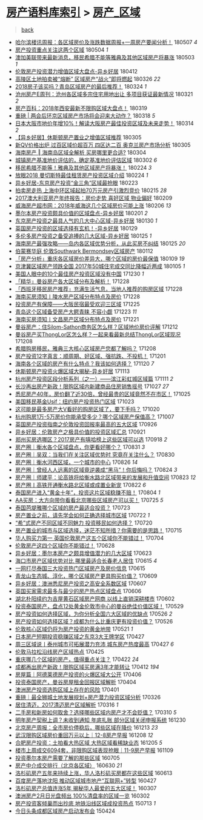[房产语料库索引](../../README.md)  > [房产_区域](房产_区域.md)
====
> [back](../README.md)

- [哈尔滨楼讯周报：各区域房价及涨跌数据周报+一周房产要闻分析！](http://jkwz.applinzi.com/ittc/7100364982971794438.html#%E5%93%88%E5%B0%94%E6%BB%A8%E6%A5%BC%E8%AE%AF%E5%91%A8%E6%8A%A5%EF%BC%9A%E5%90%84%E5%8C%BA%E5%9F%9F%E6%88%BF%E4%BB%B7%E5%8F%8A%E6%B6%A8%E8%B7%8C%E6%95%B0%E6%8D%AE%E5%91%A8%E6%8A%A5%2B%E4%B8%80%E5%91%A8%E6%88%BF%E4%BA%A7%E8%A6%81%E9%97%BB%E5%88%86%E6%9E%90%EF%BC%81) 180507 *4* 
- [房产投资重点关注这两个区域](http://jkwz.applinzi.com/ittc/7099199111456883729.html#%E6%88%BF%E4%BA%A7%E6%8A%95%E8%B5%84%E9%87%8D%E7%82%B9%E5%85%B3%E6%B3%A8%E8%BF%99%E4%B8%A4%E4%B8%AA%E5%8C%BA%E5%9F%9F) 180504 *1* 
- [澳加美联带来最新消息，移民希腊不能等雅典及其他区域房产将暴涨](http://jkwz.applinzi.com/ittc/7098935599048426512.html#%E6%BE%B3%E5%8A%A0%E7%BE%8E%E8%81%94%E5%B8%A6%E6%9D%A5%E6%9C%80%E6%96%B0%E6%B6%88%E6%81%AF%EF%BC%8C%E7%A7%BB%E6%B0%91%E5%B8%8C%E8%85%8A%E4%B8%8D%E8%83%BD%E7%AD%89%E9%9B%85%E5%85%B8%E5%8F%8A%E5%85%B6%E4%BB%96%E5%8C%BA%E5%9F%9F%E6%88%BF%E4%BA%A7%E5%B0%86%E6%9A%B4%E6%B6%A8) 180503 *1* 
- [伦敦房产投资潜力增值区域大盘点-异乡好居](http://jkwz.applinzi.com/ittc/7091117180789982225.html#%E4%BC%A6%E6%95%A6%E6%88%BF%E4%BA%A7%E6%8A%95%E8%B5%84%E6%BD%9C%E5%8A%9B%E5%A2%9E%E5%80%BC%E5%8C%BA%E5%9F%9F%E5%A4%A7%E7%9B%98%E7%82%B9-%E5%BC%82%E4%B9%A1%E5%A5%BD%E5%B1%85) 180412  
- [高陵区土地拍卖被“熔断”  区域房产“战火”即将燃起](http://jkwz.applinzi.com/ittc/7084728158429643786.html#%E9%AB%98%E9%99%B5%E5%8C%BA%E5%9C%9F%E5%9C%B0%E6%8B%8D%E5%8D%96%E8%A2%AB%E2%80%9C%E7%86%94%E6%96%AD%E2%80%9D++%E5%8C%BA%E5%9F%9F%E6%88%BF%E4%BA%A7%E2%80%9C%E6%88%98%E7%81%AB%E2%80%9D%E5%8D%B3%E5%B0%86%E7%87%83%E8%B5%B7) 180326 *22* 
- [2018房子该买吗？青岛区域房产的最后推荐！](http://jkwz.applinzi.com/ittc/7083996591889581072.html#2018%E6%88%BF%E5%AD%90%E8%AF%A5%E4%B9%B0%E5%90%97%EF%BC%9F%E9%9D%92%E5%B2%9B%E5%8C%BA%E5%9F%9F%E6%88%BF%E4%BA%A7%E7%9A%84%E6%9C%80%E5%90%8E%E6%8E%A8%E8%8D%90%EF%BC%81) 180324 *1* 
- [沧州房产E周刊：沧州各区域多宗住宅用地出让 多项目获证最新情况](http://jkwz.applinzi.com/ittc/7082856867674194950.html#%E6%B2%A7%E5%B7%9E%E6%88%BF%E4%BA%A7E%E5%91%A8%E5%88%8A%EF%BC%9A%E6%B2%A7%E5%B7%9E%E5%90%84%E5%8C%BA%E5%9F%9F%E5%A4%9A%E5%AE%97%E4%BD%8F%E5%AE%85%E7%94%A8%E5%9C%B0%E5%87%BA%E8%AE%A9+%E5%A4%9A%E9%A1%B9%E7%9B%AE%E8%8E%B7%E8%AF%81%E6%9C%80%E6%96%B0%E6%83%85%E5%86%B5) 180321 *2* 
- [房产百科：2018年西安最新不限购区域大盘点！](http://jkwz.applinzi.com/ittc/7082215146611278855.html#%E6%88%BF%E4%BA%A7%E7%99%BE%E7%A7%91%EF%BC%9A2018%E5%B9%B4%E8%A5%BF%E5%AE%89%E6%9C%80%E6%96%B0%E4%B8%8D%E9%99%90%E8%B4%AD%E5%8C%BA%E5%9F%9F%E5%A4%A7%E7%9B%98%E7%82%B9%EF%BC%81) 180319  
- [重磅 | 两会后环京区域房产市场将会迎来大动作？](http://jkwz.applinzi.com/ittc/7081761699248210951.html#%E9%87%8D%E7%A3%85+%7C+%E4%B8%A4%E4%BC%9A%E5%90%8E%E7%8E%AF%E4%BA%AC%E5%8C%BA%E5%9F%9F%E6%88%BF%E4%BA%A7%E5%B8%82%E5%9C%BA%E5%B0%86%E4%BC%9A%E8%BF%8E%E6%9D%A5%E5%A4%A7%E5%8A%A8%E4%BD%9C%EF%BC%9F) 180318 *5* 
- [日本大阪市地价年增10%！解读大阪房产最佳投资区域及未来走势！](http://jkwz.applinzi.com/ittc/7080261102078526475.html#%E6%97%A5%E6%9C%AC%E5%A4%A7%E9%98%AA%E5%B8%82%E5%9C%B0%E4%BB%B7%E5%B9%B4%E5%A2%9E10%25%EF%BC%81%E8%A7%A3%E8%AF%BB%E5%A4%A7%E9%98%AA%E6%88%BF%E4%BA%A7%E6%9C%80%E4%BD%B3%E6%8A%95%E8%B5%84%E5%8C%BA%E5%9F%9F%E5%8F%8A%E6%9C%AA%E6%9D%A5%E8%B5%B0%E5%8A%BF%EF%BC%81) 180314 *2* 
- [【异乡好居】休斯顿房产置业之增值区域推荐](http://jkwz.applinzi.com/ittc/7076984958302553094.html#%E3%80%90%E5%BC%82%E4%B9%A1%E5%A5%BD%E5%B1%85%E3%80%91%E4%BC%91%E6%96%AF%E9%A1%BF%E6%88%BF%E4%BA%A7%E7%BD%AE%E4%B8%9A%E4%B9%8B%E5%A2%9E%E5%80%BC%E5%8C%BA%E5%9F%9F%E6%8E%A8%E8%8D%90) 180305  
- [新QV价格出炉 过百区域价超百万 四区达二百 奥克兰房产市场分析](http://jkwz.applinzi.com/ittc/7076581139383059463.html#%E6%96%B0QV%E4%BB%B7%E6%A0%BC%E5%87%BA%E7%82%89+%E8%BF%87%E7%99%BE%E5%8C%BA%E5%9F%9F%E4%BB%B7%E8%B6%85%E7%99%BE%E4%B8%87+%E5%9B%9B%E5%8C%BA%E8%BE%BE%E4%BA%8C%E7%99%BE+%E5%A5%A5%E5%85%8B%E5%85%B0%E6%88%BF%E4%BA%A7%E5%B8%82%E5%9C%BA%E5%88%86%E6%9E%90) 180305  
- [海南房产 ‖ 海南岛区域全解析 买房哪里更合适?](http://jkwz.applinzi.com/ittc/7076639273480881169.html#%E6%B5%B7%E5%8D%97%E6%88%BF%E4%BA%A7+%E2%80%96+%E6%B5%B7%E5%8D%97%E5%B2%9B%E5%8C%BA%E5%9F%9F%E5%85%A8%E8%A7%A3%E6%9E%90+%E4%B9%B0%E6%88%BF%E5%93%AA%E9%87%8C%E6%9B%B4%E5%90%88%E9%80%82%3F) 180304  
- [城镇房产基准地价评估的，确定基准地价评估区域](http://jkwz.applinzi.com/ittc/7075811723556946954.html#%E5%9F%8E%E9%95%87%E6%88%BF%E4%BA%A7%E5%9F%BA%E5%87%86%E5%9C%B0%E4%BB%B7%E8%AF%84%E4%BC%B0%E7%9A%84%EF%BC%8C%E7%A1%AE%E5%AE%9A%E5%9F%BA%E5%87%86%E5%9C%B0%E4%BB%B7%E8%AF%84%E4%BC%B0%E5%8C%BA%E5%9F%9F) 180302 *6* 
- [移民希腊不能等！雅典及其他区域房产将暴涨！](http://jkwz.applinzi.com/ittc/7073692225177650192.html#%E7%A7%BB%E6%B0%91%E5%B8%8C%E8%85%8A%E4%B8%8D%E8%83%BD%E7%AD%89%EF%BC%81%E9%9B%85%E5%85%B8%E5%8F%8A%E5%85%B6%E4%BB%96%E5%8C%BA%E5%9F%9F%E6%88%BF%E4%BA%A7%E5%B0%86%E6%9A%B4%E6%B6%A8%EF%BC%81) 180224 *3* 
- [放眼2018 曼切斯特最佳租赁房产投资区域介绍](http://jkwz.applinzi.com/ittc/7073621121851458570.html#%E6%94%BE%E7%9C%BC2018+%E6%9B%BC%E5%88%87%E6%96%AF%E7%89%B9%E6%9C%80%E4%BD%B3%E7%A7%9F%E8%B5%81%E6%88%BF%E4%BA%A7%E6%8A%95%E8%B5%84%E5%8C%BA%E5%9F%9F%E4%BB%8B%E7%BB%8D) 180224 *1* 
- [异乡好居-东京房产投资“金三角”区域最抢眼](http://jkwz.applinzi.com/ittc/7073275310760264720.html#%E5%BC%82%E4%B9%A1%E5%A5%BD%E5%B1%85-%E4%B8%9C%E4%BA%AC%E6%88%BF%E4%BA%A7%E6%8A%95%E8%B5%84%E2%80%9C%E9%87%91%E4%B8%89%E8%A7%92%E2%80%9D%E5%8C%BA%E5%9F%9F%E6%9C%80%E6%8A%A2%E7%9C%BC) 180223  
- [拍卖房走热 上海中环区域起拍70万元房产引激烈竞价](http://jkwz.applinzi.com/ittc/7070235967141446672.html#%E6%8B%8D%E5%8D%96%E6%88%BF%E8%B5%B0%E7%83%AD+%E4%B8%8A%E6%B5%B7%E4%B8%AD%E7%8E%AF%E5%8C%BA%E5%9F%9F%E8%B5%B7%E6%8B%8D70%E4%B8%87%E5%85%83%E6%88%BF%E4%BA%A7%E5%BC%95%E6%BF%80%E7%83%88%E7%AB%9E%E4%BB%B7) 180215 *28* 
- [2017澳大利亚房产年终报告：房价走势 喜好区域 物业偏好](http://jkwz.applinzi.com/ittc/7068139148592808970.html#2017%E6%BE%B3%E5%A4%A7%E5%88%A9%E4%BA%9A%E6%88%BF%E4%BA%A7%E5%B9%B4%E7%BB%88%E6%8A%A5%E5%91%8A%EF%BC%9A%E6%88%BF%E4%BB%B7%E8%B5%B0%E5%8A%BF+%E5%96%9C%E5%A5%BD%E5%8C%BA%E5%9F%9F+%E7%89%A9%E4%B8%9A%E5%81%8F%E5%A5%BD) 180209  
- [威海房产超市网：2018年威海这几个区域房价可能上涨](http://jkwz.applinzi.com/ittc/7066910932049855499.html#%E5%A8%81%E6%B5%B7%E6%88%BF%E4%BA%A7%E8%B6%85%E5%B8%82%E7%BD%91%EF%BC%9A2018%E5%B9%B4%E5%A8%81%E6%B5%B7%E8%BF%99%E5%87%A0%E4%B8%AA%E5%8C%BA%E5%9F%9F%E6%88%BF%E4%BB%B7%E5%8F%AF%E8%83%BD%E4%B8%8A%E6%B6%A8) 180206 *13* 
- [墨尔本房产投资颇具价值的区域盘点-异乡好居](http://jkwz.applinzi.com/ittc/7065123488870695952.html#%E5%A2%A8%E5%B0%94%E6%9C%AC%E6%88%BF%E4%BA%A7%E6%8A%95%E8%B5%84%E9%A2%87%E5%85%B7%E4%BB%B7%E5%80%BC%E7%9A%84%E5%8C%BA%E5%9F%9F%E7%9B%98%E7%82%B9-%E5%BC%82%E4%B9%A1%E5%A5%BD%E5%B1%85) 180201 *2* 
- [东京房产投资之最具人气的几大中心区域-异乡好居](http://jkwz.applinzi.com/ittc/7064387264887391248.html#%E4%B8%9C%E4%BA%AC%E6%88%BF%E4%BA%A7%E6%8A%95%E8%B5%84%E4%B9%8B%E6%9C%80%E5%85%B7%E4%BA%BA%E6%B0%94%E7%9A%84%E5%87%A0%E5%A4%A7%E4%B8%AD%E5%BF%83%E5%8C%BA%E5%9F%9F-%E5%BC%82%E4%B9%A1%E5%A5%BD%E5%B1%85) 180130 *1* 
- [英国房产投资的区域选择有玄机！-异乡好居](http://jkwz.applinzi.com/ittc/7064002857261335559.html#%E8%8B%B1%E5%9B%BD%E6%88%BF%E4%BA%A7%E6%8A%95%E8%B5%84%E7%9A%84%E5%8C%BA%E5%9F%9F%E9%80%89%E6%8B%A9%E6%9C%89%E7%8E%84%E6%9C%BA%EF%BC%81-%E5%BC%82%E4%B9%A1%E5%A5%BD%E5%B1%85) 180129  
- [多伦多房产投资之备受追捧的几大区域-异乡好居](http://jkwz.applinzi.com/ittc/7062512827858682896.html#%E5%A4%9A%E4%BC%A6%E5%A4%9A%E6%88%BF%E4%BA%A7%E6%8A%95%E8%B5%84%E4%B9%8B%E5%A4%87%E5%8F%97%E8%BF%BD%E6%8D%A7%E7%9A%84%E5%87%A0%E5%A4%A7%E5%8C%BA%E5%9F%9F-%E5%BC%82%E4%B9%A1%E5%A5%BD%E5%B1%85) 180125 *1* 
- [海南房产最强攻略——岛内各区域优势分析，从此买房不纠结](http://jkwz.applinzi.com/ittc/7062446966326166545.html#%E6%B5%B7%E5%8D%97%E6%88%BF%E4%BA%A7%E6%9C%80%E5%BC%BA%E6%94%BB%E7%95%A5%E2%80%94%E2%80%94%E5%B2%9B%E5%86%85%E5%90%84%E5%8C%BA%E5%9F%9F%E4%BC%98%E5%8A%BF%E5%88%86%E6%9E%90%EF%BC%8C%E4%BB%8E%E6%AD%A4%E4%B9%B0%E6%88%BF%E4%B8%8D%E7%BA%A0%E7%BB%93) 180125 *20* 
- [伯蒙赛华庭 伦敦Southwark Bermondsey区域房产](http://jkwz.applinzi.com/ittc/7057637244293088273.html#%E4%BC%AF%E8%92%99%E8%B5%9B%E5%8D%8E%E5%BA%AD+%E4%BC%A6%E6%95%A6Southwark+Bermondsey%E5%8C%BA%E5%9F%9F%E6%88%BF%E4%BA%A7) 180112  
- [「房产分析」重庆各区域房价差异大，哪个区域的房价最保值](http://jkwz.applinzi.com/ittc/7056631858077369354.html#%E3%80%8C%E6%88%BF%E4%BA%A7%E5%88%86%E6%9E%90%E3%80%8D%E9%87%8D%E5%BA%86%E5%90%84%E5%8C%BA%E5%9F%9F%E6%88%BF%E4%BB%B7%E5%B7%AE%E5%BC%82%E5%A4%A7%EF%BC%8C%E5%93%AA%E4%B8%AA%E5%8C%BA%E5%9F%9F%E7%9A%84%E6%88%BF%E4%BB%B7%E6%9C%80%E4%BF%9D%E5%80%BC) 180109 *19* 
- [京津冀区域房产领跌全国 2017年50城住宅成交同比降幅近两成](http://jkwz.applinzi.com/ittc/7055018592804799494.html#%E4%BA%AC%E6%B4%A5%E5%86%80%E5%8C%BA%E5%9F%9F%E6%88%BF%E4%BA%A7%E9%A2%86%E8%B7%8C%E5%85%A8%E5%9B%BD+2017%E5%B9%B450%E5%9F%8E%E4%BD%8F%E5%AE%85%E6%88%90%E4%BA%A4%E5%90%8C%E6%AF%94%E9%99%8D%E5%B9%85%E8%BF%91%E4%B8%A4%E6%88%90) 180105 *1* 
- [美国人眼中的10个最佳房产投资区域没有中国](http://jkwz.applinzi.com/ittc/7052662434983052305.html#%E7%BE%8E%E5%9B%BD%E4%BA%BA%E7%9C%BC%E4%B8%AD%E7%9A%8410%E4%B8%AA%E6%9C%80%E4%BD%B3%E6%88%BF%E4%BA%A7%E6%8A%95%E8%B5%84%E5%8C%BA%E5%9F%9F%E6%B2%A1%E6%9C%89%E4%B8%AD%E5%9B%BD) 171230 *1* 
- [「精华」曼谷房产各大区域分布及解析！](http://jkwz.applinzi.com/ittc/7052158032220259345.html#%E3%80%8C%E7%B2%BE%E5%8D%8E%E3%80%8D%E6%9B%BC%E8%B0%B7%E6%88%BF%E4%BA%A7%E5%90%84%E5%A4%A7%E5%8C%BA%E5%9F%9F%E5%88%86%E5%B8%83%E5%8F%8A%E8%A7%A3%E6%9E%90%EF%BC%81) 171228  
- [「西班牙移民房产推荐」充满生活气息，当地人推荐的购房区域](http://jkwz.applinzi.com/ittc/7052132984512054289.html#%E3%80%8C%E8%A5%BF%E7%8F%AD%E7%89%99%E7%A7%BB%E6%B0%91%E6%88%BF%E4%BA%A7%E6%8E%A8%E8%8D%90%E3%80%8D%E5%85%85%E6%BB%A1%E7%94%9F%E6%B4%BB%E6%B0%94%E6%81%AF%EF%BC%8C%E5%BD%93%E5%9C%B0%E4%BA%BA%E6%8E%A8%E8%8D%90%E7%9A%84%E8%B4%AD%E6%88%BF%E5%8C%BA%E5%9F%9F) 171228  
- [海南买房须知丨陵水房产区域分布特点及房价](http://jkwz.applinzi.com/ittc/7052131995377746961.html#%E6%B5%B7%E5%8D%97%E4%B9%B0%E6%88%BF%E9%A1%BB%E7%9F%A5%E4%B8%A8%E9%99%B5%E6%B0%B4%E6%88%BF%E4%BA%A7%E5%8C%BA%E5%9F%9F%E5%88%86%E5%B8%83%E7%89%B9%E7%82%B9%E5%8F%8A%E6%88%BF%E4%BB%B7) 171228  
- [投资房产有保障——大阪民宿最受欢迎三区域](http://jkwz.applinzi.com/ittc/7051058482944410640.html#%E6%8A%95%E8%B5%84%E6%88%BF%E4%BA%A7%E6%9C%89%E4%BF%9D%E9%9A%9C%E2%80%94%E2%80%94%E5%A4%A7%E9%98%AA%E6%B0%91%E5%AE%BF%E6%9C%80%E5%8F%97%E6%AC%A2%E8%BF%8E%E4%B8%89%E5%8C%BA%E5%9F%9F) 171225  
- [青岛这个区域备受房产大鳄青睐 不容小觑](http://jkwz.applinzi.com/ittc/7050187035132822545.html#%E9%9D%92%E5%B2%9B%E8%BF%99%E4%B8%AA%E5%8C%BA%E5%9F%9F%E5%A4%87%E5%8F%97%E6%88%BF%E4%BA%A7%E5%A4%A7%E9%B3%84%E9%9D%92%E7%9D%90+%E4%B8%8D%E5%AE%B9%E5%B0%8F%E8%A7%91) 171223 *11* 
- [海南买房须知丨文昌房产区域分布特点及房价](http://jkwz.applinzi.com/ittc/7049491347948438544.html#%E6%B5%B7%E5%8D%97%E4%B9%B0%E6%88%BF%E9%A1%BB%E7%9F%A5%E4%B8%A8%E6%96%87%E6%98%8C%E6%88%BF%E4%BA%A7%E5%8C%BA%E5%9F%9F%E5%88%86%E5%B8%83%E7%89%B9%E7%82%B9%E5%8F%8A%E6%88%BF%E4%BB%B7) 171221  
- [曼谷房产：住Silom-Sathon商务区怎么样？区域地价房价评解](http://jkwz.applinzi.com/ittc/7046260323772793872.html#%E6%9B%BC%E8%B0%B7%E6%88%BF%E4%BA%A7%EF%BC%9A%E4%BD%8FSilom-Sathon%E5%95%86%E5%8A%A1%E5%8C%BA%E6%80%8E%E4%B9%88%E6%A0%B7%EF%BC%9F%E5%8C%BA%E5%9F%9F%E5%9C%B0%E4%BB%B7%E6%88%BF%E4%BB%B7%E8%AF%84%E8%A7%A3) 171212  
- [曼谷房产买ThongLor区怎么样？一起来看最新总结ThongLor区域现况](http://jkwz.applinzi.com/ittc/7044772543838290960.html#%E6%9B%BC%E8%B0%B7%E6%88%BF%E4%BA%A7%E4%B9%B0ThongLor%E5%8C%BA%E6%80%8E%E4%B9%88%E6%A0%B7%EF%BC%9F%E4%B8%80%E8%B5%B7%E6%9D%A5%E7%9C%8B%E6%9C%80%E6%96%B0%E6%80%BB%E7%BB%93ThongLor%E5%8C%BA%E5%9F%9F%E7%8E%B0%E5%86%B5) 171208  
- [希腊购房移民，雅典三大核心区域房产您都了解吗？](http://jkwz.applinzi.com/ittc/7044659038892065809.html#%E5%B8%8C%E8%85%8A%E8%B4%AD%E6%88%BF%E7%A7%BB%E6%B0%91%EF%BC%8C%E9%9B%85%E5%85%B8%E4%B8%89%E5%A4%A7%E6%A0%B8%E5%BF%83%E5%8C%BA%E5%9F%9F%E6%88%BF%E4%BA%A7%E6%82%A8%E9%83%BD%E4%BA%86%E8%A7%A3%E5%90%97%EF%BC%9F) 171208  
- [房产投资12字真言：顺周期、好区域、强抗跌、不投机！](http://jkwz.applinzi.com/ittc/7042128227953280016.html#%E6%88%BF%E4%BA%A7%E6%8A%95%E8%B5%8412%E5%AD%97%E7%9C%9F%E8%A8%80%EF%BC%9A%E9%A1%BA%E5%91%A8%E6%9C%9F%E3%80%81%E5%A5%BD%E5%8C%BA%E5%9F%9F%E3%80%81%E5%BC%BA%E6%8A%97%E8%B7%8C%E3%80%81%E4%B8%8D%E6%8A%95%E6%9C%BA%EF%BC%81) 171201  
- [海南各个区域的房产有什么特点？我该如何选择？](http://jkwz.applinzi.com/ittc/7038049039352857616.html#%E6%B5%B7%E5%8D%97%E5%90%84%E4%B8%AA%E5%8C%BA%E5%9F%9F%E7%9A%84%E6%88%BF%E4%BA%A7%E6%9C%89%E4%BB%80%E4%B9%88%E7%89%B9%E7%82%B9%EF%BC%9F%E6%88%91%E8%AF%A5%E5%A6%82%E4%BD%95%E9%80%89%E6%8B%A9%EF%BC%9F) 171120 *7* 
- [休斯顿房产投资火爆区域大揭秘-异乡好居](http://jkwz.applinzi.com/ittc/7035394207307547664.html#%E4%BC%91%E6%96%AF%E9%A1%BF%E6%88%BF%E4%BA%A7%E6%8A%95%E8%B5%84%E7%81%AB%E7%88%86%E5%8C%BA%E5%9F%9F%E5%A4%A7%E6%8F%AD%E7%A7%98-%E5%BC%82%E4%B9%A1%E5%A5%BD%E5%B1%85) 171113  
- [杭州房产投资区段分析系列（之一）——滨江彩虹城区域篇](http://jkwz.applinzi.com/ittc/7034701759975523345.html#%E6%9D%AD%E5%B7%9E%E6%88%BF%E4%BA%A7%E6%8A%95%E8%B5%84%E5%8C%BA%E6%AE%B5%E5%88%86%E6%9E%90%E7%B3%BB%E5%88%97%EF%BC%88%E4%B9%8B%E4%B8%80%EF%BC%89%E2%80%94%E2%80%94%E6%BB%A8%E6%B1%9F%E5%BD%A9%E8%99%B9%E5%9F%8E%E5%8C%BA%E5%9F%9F%E7%AF%87) 171111 *2* 
- [长沙再出房产新政！限购区域内新建商品住房销售摇号](http://jkwz.applinzi.com/ittc/7029167604760052752.html#%E9%95%BF%E6%B2%99%E5%86%8D%E5%87%BA%E6%88%BF%E4%BA%A7%E6%96%B0%E6%94%BF%EF%BC%81%E9%99%90%E8%B4%AD%E5%8C%BA%E5%9F%9F%E5%86%85%E6%96%B0%E5%BB%BA%E5%95%86%E5%93%81%E4%BD%8F%E6%88%BF%E9%94%80%E5%94%AE%E6%91%87%E5%8F%B7) 171027 *27* 
- [悉尼房产40年，房价翻了近30倍，曾经最贵的区域竟然不在市区！](http://jkwz.applinzi.com/ittc/7028371656437924880.html#%E6%82%89%E5%B0%BC%E6%88%BF%E4%BA%A740%E5%B9%B4%EF%BC%8C%E6%88%BF%E4%BB%B7%E7%BF%BB%E4%BA%86%E8%BF%9130%E5%80%8D%EF%BC%8C%E6%9B%BE%E7%BB%8F%E6%9C%80%E8%B4%B5%E7%9A%84%E5%8C%BA%E5%9F%9F%E7%AB%9F%E7%84%B6%E4%B8%8D%E5%9C%A8%E5%B8%82%E5%8C%BA%EF%BC%81) 171025  
- [美国移民基金Usif：纽约房产投资热门区域](http://jkwz.applinzi.com/ittc/7027634935849026576.html#%E7%BE%8E%E5%9B%BD%E7%A7%BB%E6%B0%91%E5%9F%BA%E9%87%91Usif%EF%BC%9A%E7%BA%BD%E7%BA%A6%E6%88%BF%E4%BA%A7%E6%8A%95%E8%B5%84%E7%83%AD%E9%97%A8%E5%8C%BA%E5%9F%9F) 171023  
- [这可能是最多房产大V看好的购房区域了，要下手吗？](http://jkwz.applinzi.com/ittc/7026600582591284240.html#%E8%BF%99%E5%8F%AF%E8%83%BD%E6%98%AF%E6%9C%80%E5%A4%9A%E6%88%BF%E4%BA%A7%E5%A4%A7V%E7%9C%8B%E5%A5%BD%E7%9A%84%E8%B4%AD%E6%88%BF%E5%8C%BA%E5%9F%9F%E4%BA%86%EF%BC%8C%E8%A6%81%E4%B8%8B%E6%89%8B%E5%90%97%EF%BC%9F) 171020  
- [杭州购房1万-5万房价你能承受多少？哪个区域房产保值高？](http://jkwz.applinzi.com/ittc/7021467008573637648.html#%E6%9D%AD%E5%B7%9E%E8%B4%AD%E6%88%BF1%E4%B8%87-5%E4%B8%87%E6%88%BF%E4%BB%B7%E4%BD%A0%E8%83%BD%E6%89%BF%E5%8F%97%E5%A4%9A%E5%B0%91%EF%BC%9F%E5%93%AA%E4%B8%AA%E5%8C%BA%E5%9F%9F%E6%88%BF%E4%BA%A7%E4%BF%9D%E5%80%BC%E9%AB%98%EF%BC%9F) 171007  
- [英国房产投资指南之伦敦投资回报率最高的五大区域](http://jkwz.applinzi.com/ittc/7017571880209482768.html#%E8%8B%B1%E5%9B%BD%E6%88%BF%E4%BA%A7%E6%8A%95%E8%B5%84%E6%8C%87%E5%8D%97%E4%B9%8B%E4%BC%A6%E6%95%A6%E6%8A%95%E8%B5%84%E5%9B%9E%E6%8A%A5%E7%8E%87%E6%9C%80%E9%AB%98%E7%9A%84%E4%BA%94%E5%A4%A7%E5%8C%BA%E5%9F%9F) 170926  
- [异乡好居：伦敦房产之极具价值的投资区域汇总](http://jkwz.applinzi.com/ittc/7015813344630670353.html#%E5%BC%82%E4%B9%A1%E5%A5%BD%E5%B1%85%EF%BC%9A%E4%BC%A6%E6%95%A6%E6%88%BF%E4%BA%A7%E4%B9%8B%E6%9E%81%E5%85%B7%E4%BB%B7%E5%80%BC%E7%9A%84%E6%8A%95%E8%B5%84%E5%8C%BA%E5%9F%9F%E6%B1%87%E6%80%BB) 170921  
- [郑州买房选哪区？2017房产有嘻哈榜上这些区域可以选](http://jkwz.applinzi.com/ittc/7014658353383605264.html#%E9%83%91%E5%B7%9E%E4%B9%B0%E6%88%BF%E9%80%89%E5%93%AA%E5%8C%BA%EF%BC%9F2017%E6%88%BF%E4%BA%A7%E6%9C%89%E5%98%BB%E5%93%88%E6%A6%9C%E4%B8%8A%E8%BF%99%E4%BA%9B%E5%8C%BA%E5%9F%9F%E5%8F%AF%E4%BB%A5%E9%80%89) 170918 *2* 
- [房产圈｜衡水各个区域盘点，你更看好哪个？](http://jkwz.applinzi.com/ittc/7008110582690219024.html#%E6%88%BF%E4%BA%A7%E5%9C%88%EF%BD%9C%E8%A1%A1%E6%B0%B4%E5%90%84%E4%B8%AA%E5%8C%BA%E5%9F%9F%E7%9B%98%E7%82%B9%EF%BC%8C%E4%BD%A0%E6%9B%B4%E7%9C%8B%E5%A5%BD%E5%93%AA%E4%B8%AA%EF%BC%9F) 170831 *3* 
- [房产圈｜吴双：当我们在关注区域优势时 究竟在关注什么？](http://jkwz.applinzi.com/ittc/7007603546860815376.html#%E6%88%BF%E4%BA%A7%E5%9C%88%EF%BD%9C%E5%90%B4%E5%8F%8C%EF%BC%9A%E5%BD%93%E6%88%91%E4%BB%AC%E5%9C%A8%E5%85%B3%E6%B3%A8%E5%8C%BA%E5%9F%9F%E4%BC%98%E5%8A%BF%E6%97%B6+%E7%A9%B6%E7%AB%9F%E5%9C%A8%E5%85%B3%E6%B3%A8%E4%BB%80%E4%B9%88%EF%BC%9F) 170830  
- [房产圈｜衡水河西区域，一个城市的中心](http://jkwz.applinzi.com/ittc/7006060203433526289.html#%E6%88%BF%E4%BA%A7%E5%9C%88%EF%BD%9C%E8%A1%A1%E6%B0%B4%E6%B2%B3%E8%A5%BF%E5%8C%BA%E5%9F%9F%EF%BC%8C%E4%B8%80%E4%B8%AA%E5%9F%8E%E5%B8%82%E7%9A%84%E4%B8%AD%E5%BF%83) 170826 *14* 
- [房产圈｜曾经人人远离的区域竟逆袭成“黑马”！你后悔吗？](http://jkwz.applinzi.com/ittc/7005296206543324177.html#%E6%88%BF%E4%BA%A7%E5%9C%88%EF%BD%9C%E6%9B%BE%E7%BB%8F%E4%BA%BA%E4%BA%BA%E8%BF%9C%E7%A6%BB%E7%9A%84%E5%8C%BA%E5%9F%9F%E7%AB%9F%E9%80%86%E8%A2%AD%E6%88%90%E2%80%9C%E9%BB%91%E9%A9%AC%E2%80%9D%EF%BC%81%E4%BD%A0%E5%90%8E%E6%82%94%E5%90%97%EF%BC%9F) 170824 *3* 
- [房产圈｜师建平：论高铁将给衡水路北区域带来的发展和升值空间](http://jkwz.applinzi.com/ittc/7004924527321285648.html#%E6%88%BF%E4%BA%A7%E5%9C%88%EF%BD%9C%E5%B8%88%E5%BB%BA%E5%B9%B3%EF%BC%9A%E8%AE%BA%E9%AB%98%E9%93%81%E5%B0%86%E7%BB%99%E8%A1%A1%E6%B0%B4%E8%B7%AF%E5%8C%97%E5%8C%BA%E5%9F%9F%E5%B8%A6%E6%9D%A5%E7%9A%84%E5%8F%91%E5%B1%95%E5%92%8C%E5%8D%87%E5%80%BC%E7%A9%BA%E9%97%B4) 170823 *12* 
- [房产圈丨高铁开通衡水路北区域或成置业新宠](http://jkwz.applinzi.com/ittc/7004665152392397840.html#%E6%88%BF%E4%BA%A7%E5%9C%88%E4%B8%A8%E9%AB%98%E9%93%81%E5%BC%80%E9%80%9A%E8%A1%A1%E6%B0%B4%E8%B7%AF%E5%8C%97%E5%8C%BA%E5%9F%9F%E6%88%96%E6%88%90%E7%BD%AE%E4%B8%9A%E6%96%B0%E5%AE%A0) 170822 *6* 
- [泰国房产进入“黄金十年”，投资这片区域稳赚不赔！](http://jkwz.applinzi.com/ittc/6997911171896968209.html#%E6%B3%B0%E5%9B%BD%E6%88%BF%E4%BA%A7%E8%BF%9B%E5%85%A5%E2%80%9C%E9%BB%84%E9%87%91%E5%8D%81%E5%B9%B4%E2%80%9D%EF%BC%8C%E6%8A%95%E8%B5%84%E8%BF%99%E7%89%87%E5%8C%BA%E5%9F%9F%E7%A8%B3%E8%B5%9A%E4%B8%8D%E8%B5%94%EF%BC%81) 170804 *1* 
- [AA买房：大方向带你看看北京哪些区域房产可以买！](http://jkwz.applinzi.com/ittc/6994263883798545425.html#AA%E4%B9%B0%E6%88%BF%EF%BC%9A%E5%A4%A7%E6%96%B9%E5%90%91%E5%B8%A6%E4%BD%A0%E7%9C%8B%E7%9C%8B%E5%8C%97%E4%BA%AC%E5%93%AA%E4%BA%9B%E5%8C%BA%E5%9F%9F%E6%88%BF%E4%BA%A7%E5%8F%AF%E4%BB%A5%E4%B9%B0%EF%BC%81) 170725 *5* 
- [泰国芭堤雅哪个区域的房产最适合投资？](http://jkwz.applinzi.com/ittc/6993547628770755600.html#%E6%B3%B0%E5%9B%BD%E8%8A%AD%E5%A0%A4%E9%9B%85%E5%93%AA%E4%B8%AA%E5%8C%BA%E5%9F%9F%E7%9A%84%E6%88%BF%E4%BA%A7%E6%9C%80%E9%80%82%E5%90%88%E6%8A%95%E8%B5%84%EF%BC%9F) 170723  
- [房产置业之前，请先学会如何正确选择城市区域](http://jkwz.applinzi.com/ittc/6993155780743005201.html#%E6%88%BF%E4%BA%A7%E7%BD%AE%E4%B8%9A%E4%B9%8B%E5%89%8D%EF%BC%8C%E8%AF%B7%E5%85%88%E5%AD%A6%E4%BC%9A%E5%A6%82%E4%BD%95%E6%AD%A3%E7%A1%AE%E9%80%89%E6%8B%A9%E5%9F%8E%E5%B8%82%E5%8C%BA%E5%9F%9F) 170722 *1* 
- [“希”式房产不同区域不同魅力 投资移民如何选择？](http://jkwz.applinzi.com/ittc/6992324589278200848.html#%E2%80%9C%E5%B8%8C%E2%80%9D%E5%BC%8F%E6%88%BF%E4%BA%A7%E4%B8%8D%E5%90%8C%E5%8C%BA%E5%9F%9F%E4%B8%8D%E5%90%8C%E9%AD%85%E5%8A%9B+%E6%8A%95%E8%B5%84%E7%A7%BB%E6%B0%91%E5%A6%82%E4%BD%95%E9%80%89%E6%8B%A9%EF%BC%9F) 170720  
- [房产置业的城市与区域选择，迷茫不知所措？你需要的是思路！](http://jkwz.applinzi.com/ittc/6990632959810733073.html#%E6%88%BF%E4%BA%A7%E7%BD%AE%E4%B8%9A%E7%9A%84%E5%9F%8E%E5%B8%82%E4%B8%8E%E5%8C%BA%E5%9F%9F%E9%80%89%E6%8B%A9%EF%BC%8C%E8%BF%B7%E8%8C%AB%E4%B8%8D%E7%9F%A5%E6%89%80%E6%8E%AA%EF%BC%9F%E4%BD%A0%E9%9C%80%E8%A6%81%E7%9A%84%E6%98%AF%E6%80%9D%E8%B7%AF%EF%BC%81) 170715  
- [华人购买力第一 英国伦敦房产这五个区域你不能错过！](http://jkwz.applinzi.com/ittc/6986518082640937988.html#%E5%8D%8E%E4%BA%BA%E8%B4%AD%E4%B9%B0%E5%8A%9B%E7%AC%AC%E4%B8%80+%E8%8B%B1%E5%9B%BD%E4%BC%A6%E6%95%A6%E6%88%BF%E4%BA%A7%E8%BF%99%E4%BA%94%E4%B8%AA%E5%8C%BA%E5%9F%9F%E4%BD%A0%E4%B8%8D%E8%83%BD%E9%94%99%E8%BF%87%EF%BC%81) 170704  
- [伦敦房产这四个区域你不能错过！](http://jkwz.applinzi.com/ittc/6984267208988296196.html#%E4%BC%A6%E6%95%A6%E6%88%BF%E4%BA%A7%E8%BF%99%E5%9B%9B%E4%B8%AA%E5%8C%BA%E5%9F%9F%E4%BD%A0%E4%B8%8D%E8%83%BD%E9%94%99%E8%BF%87%EF%BC%81) 170628  
- [异乡好居：墨尔本房产之颇具增值潜力的几大区域](http://jkwz.applinzi.com/ittc/6982409365754479620.html#%E5%BC%82%E4%B9%A1%E5%A5%BD%E5%B1%85%EF%BC%9A%E5%A2%A8%E5%B0%94%E6%9C%AC%E6%88%BF%E4%BA%A7%E4%B9%8B%E9%A2%87%E5%85%B7%E5%A2%9E%E5%80%BC%E6%BD%9C%E5%8A%9B%E7%9A%84%E5%87%A0%E5%A4%A7%E5%8C%BA%E5%9F%9F) 170623  
- [海口市房产区域优势对比 哪里最适合长春老人居住](http://jkwz.applinzi.com/ittc/6979397985321354245.html#%E6%B5%B7%E5%8F%A3%E5%B8%82%E6%88%BF%E4%BA%A7%E5%8C%BA%E5%9F%9F%E4%BC%98%E5%8A%BF%E5%AF%B9%E6%AF%94+%E5%93%AA%E9%87%8C%E6%9C%80%E9%80%82%E5%90%88%E9%95%BF%E6%98%A5%E8%80%81%E4%BA%BA%E5%B1%85%E4%BD%8F) 170615 *4* 
- [一网打尽泰国三大投资热门区域房产及房价信息](http://jkwz.applinzi.com/ittc/6979394158669071365.html#%E4%B8%80%E7%BD%91%E6%89%93%E5%B0%BD%E6%B3%B0%E5%9B%BD%E4%B8%89%E5%A4%A7%E6%8A%95%E8%B5%84%E7%83%AD%E9%97%A8%E5%8C%BA%E5%9F%9F%E6%88%BF%E4%BA%A7%E5%8F%8A%E6%88%BF%E4%BB%B7%E4%BF%A1%E6%81%AF) 170615  
- [青龙山生态城、淳化，哪个区域房产更具购买价值？](http://jkwz.applinzi.com/ittc/6977212689574020100.html#%E9%9D%92%E9%BE%99%E5%B1%B1%E7%94%9F%E6%80%81%E5%9F%8E%E3%80%81%E6%B7%B3%E5%8C%96%EF%BC%8C%E5%93%AA%E4%B8%AA%E5%8C%BA%E5%9F%9F%E6%88%BF%E4%BA%A7%E6%9B%B4%E5%85%B7%E8%B4%AD%E4%B9%B0%E4%BB%B7%E5%80%BC%EF%BC%9F) 170609  
- [异乡好居：澳洲悉尼房产投资之高安全系数区域](http://jkwz.applinzi.com/ittc/6976480630794617860.html#%E5%BC%82%E4%B9%A1%E5%A5%BD%E5%B1%85%EF%BC%9A%E6%BE%B3%E6%B4%B2%E6%82%89%E5%B0%BC%E6%88%BF%E4%BA%A7%E6%8A%95%E8%B5%84%E4%B9%8B%E9%AB%98%E5%AE%89%E5%85%A8%E7%B3%BB%E6%95%B0%E5%8C%BA%E5%9F%9F) 170607  
- [英国买家需求最多与最少的房产热点区域盘点](http://jkwz.applinzi.com/ittc/6976094278890554372.html#%E8%8B%B1%E5%9B%BD%E4%B9%B0%E5%AE%B6%E9%9C%80%E6%B1%82%E6%9C%80%E5%A4%9A%E4%B8%8E%E6%9C%80%E5%B0%91%E7%9A%84%E6%88%BF%E4%BA%A7%E7%83%AD%E7%82%B9%E5%8C%BA%E5%9F%9F%E7%9B%98%E7%82%B9) 170606  
- [湖北朴阳续约为吉屋黄石区域房产网商 以线上直销深耕楼市](http://jkwz.applinzi.com/ittc/6974557395454788613.html#%E6%B9%96%E5%8C%97%E6%9C%B4%E9%98%B3%E7%BB%AD%E7%BA%A6%E4%B8%BA%E5%90%89%E5%B1%8B%E9%BB%84%E7%9F%B3%E5%8C%BA%E5%9F%9F%E6%88%BF%E4%BA%A7%E7%BD%91%E5%95%86+%E4%BB%A5%E7%BA%BF%E4%B8%8A%E7%9B%B4%E9%94%80%E6%B7%B1%E8%80%95%E6%A5%BC%E5%B8%82) 170602  
- [投资泰国房产，盘点12处黄金伦敦市中心的曼谷绝佳价值区域！](http://jkwz.applinzi.com/ittc/6973152892222440453.html#%E6%8A%95%E8%B5%84%E6%B3%B0%E5%9B%BD%E6%88%BF%E4%BA%A7%EF%BC%8C%E7%9B%98%E7%82%B912%E5%A4%84%E9%BB%84%E9%87%91%E4%BC%A6%E6%95%A6%E5%B8%82%E4%B8%AD%E5%BF%83%E7%9A%84%E6%9B%BC%E8%B0%B7%E7%BB%9D%E4%BD%B3%E4%BB%B7%E5%80%BC%E5%8C%BA%E5%9F%9F%EF%BC%81) 170529  
- [房产投资如何选择区域，为你分析全国六大区域的优缺点](http://jkwz.applinzi.com/ittc/6972109445839455237.html#%E6%88%BF%E4%BA%A7%E6%8A%95%E8%B5%84%E5%A6%82%E4%BD%95%E9%80%89%E6%8B%A9%E5%8C%BA%E5%9F%9F%EF%BC%8C%E4%B8%BA%E4%BD%A0%E5%88%86%E6%9E%90%E5%85%A8%E5%9B%BD%E5%85%AD%E5%A4%A7%E5%8C%BA%E5%9F%9F%E7%9A%84%E4%BC%98%E7%BC%BA%E7%82%B9) 170526 *2* 
- [房产投资如何选择区域？成都为什么比重庆更有投资价值？](http://jkwz.applinzi.com/ittc/6972109445713626116.html#%E6%88%BF%E4%BA%A7%E6%8A%95%E8%B5%84%E5%A6%82%E4%BD%95%E9%80%89%E6%8B%A9%E5%8C%BA%E5%9F%9F%EF%BC%9F%E6%88%90%E9%83%BD%E4%B8%BA%E4%BB%80%E4%B9%88%E6%AF%94%E9%87%8D%E5%BA%86%E6%9B%B4%E6%9C%89%E6%8A%95%E8%B5%84%E4%BB%B7%E5%80%BC%EF%BC%9F) 170526  
- [伦敦核心区域仍将为房产投资的黄金地带](http://jkwz.applinzi.com/ittc/6970063852992463876.html#%E4%BC%A6%E6%95%A6%E6%A0%B8%E5%BF%83%E5%8C%BA%E5%9F%9F%E4%BB%8D%E5%B0%86%E4%B8%BA%E6%88%BF%E4%BA%A7%E6%8A%95%E8%B5%84%E7%9A%84%E9%BB%84%E9%87%91%E5%9C%B0%E5%B8%A6) 170521 *1* 
- [日本房产短期投资稳赚区域之东京3大王牌学区](http://jkwz.applinzi.com/ittc/6961202949459018756.html#%E6%97%A5%E6%9C%AC%E6%88%BF%E4%BA%A7%E7%9F%AD%E6%9C%9F%E6%8A%95%E8%B5%84%E7%A8%B3%E8%B5%9A%E5%8C%BA%E5%9F%9F%E4%B9%8B%E4%B8%9C%E4%BA%AC3%E5%A4%A7%E7%8E%8B%E7%89%8C%E5%AD%A6%E5%8C%BA) 170427  
- [周三区域说丨泰州城市可拓展潜力充沛 城东房产热度最高](http://jkwz.applinzi.com/ittc/6961147419235451908.html#%E5%91%A8%E4%B8%89%E5%8C%BA%E5%9F%9F%E8%AF%B4%E4%B8%A8%E6%B3%B0%E5%B7%9E%E5%9F%8E%E5%B8%82%E5%8F%AF%E6%8B%93%E5%B1%95%E6%BD%9C%E5%8A%9B%E5%85%85%E6%B2%9B+%E5%9F%8E%E4%B8%9C%E6%88%BF%E4%BA%A7%E7%83%AD%E5%BA%A6%E6%9C%80%E9%AB%98) 170427 *6* 
- [伦敦马拉松沿线房产区域热点](http://jkwz.applinzi.com/ittc/6960510249818653701.html#%E4%BC%A6%E6%95%A6%E9%A9%AC%E6%8B%89%E6%9D%BE%E6%B2%BF%E7%BA%BF%E6%88%BF%E4%BA%A7%E5%8C%BA%E5%9F%9F%E7%83%AD%E7%82%B9) 170425  
- [重庆哪几个区域的房产，值得重点关注？](http://jkwz.applinzi.com/ittc/6959494028826510340.html#%E9%87%8D%E5%BA%86%E5%93%AA%E5%87%A0%E4%B8%AA%E5%8C%BA%E5%9F%9F%E7%9A%84%E6%88%BF%E4%BA%A7%EF%BC%8C%E5%80%BC%E5%BE%97%E9%87%8D%E7%82%B9%E5%85%B3%E6%B3%A8%EF%BC%9F) 170422 *24* 
- [成都再出房产新政！限购区域买房满3年才能转让](http://jkwz.applinzi.com/ittc/6955643318003303429.html#%E6%88%90%E9%83%BD%E5%86%8D%E5%87%BA%E6%88%BF%E4%BA%A7%E6%96%B0%E6%94%BF%EF%BC%81%E9%99%90%E8%B4%AD%E5%8C%BA%E5%9F%9F%E4%B9%B0%E6%88%BF%E6%BB%A13%E5%B9%B4%E6%89%8D%E8%83%BD%E8%BD%AC%E8%AE%A9) 170412 *194* 
- [房屋篇｜阿德莱德房产投资的火爆区域大公开](http://jkwz.applinzi.com/ittc/6953514251858740229.html#%E6%88%BF%E5%B1%8B%E7%AF%87%EF%BD%9C%E9%98%BF%E5%BE%B7%E8%8E%B1%E5%BE%B7%E6%88%BF%E4%BA%A7%E6%8A%95%E8%B5%84%E7%9A%84%E7%81%AB%E7%88%86%E5%8C%BA%E5%9F%9F%E5%A4%A7%E5%85%AC%E5%BC%80) 170406  
- [投资泰国房产，曼谷房屋租金回报区域解析](http://jkwz.applinzi.com/ittc/6952627802611385349.html#%E6%8A%95%E8%B5%84%E6%B3%B0%E5%9B%BD%E6%88%BF%E4%BA%A7%EF%BC%8C%E6%9B%BC%E8%B0%B7%E6%88%BF%E5%B1%8B%E7%A7%9F%E9%87%91%E5%9B%9E%E6%8A%A5%E5%8C%BA%E5%9F%9F%E8%A7%A3%E6%9E%90) 170404  
- [澳洲房产投资选购区域上存在的风险](http://jkwz.applinzi.com/ittc/6951589206865478661.html#%E6%BE%B3%E6%B4%B2%E6%88%BF%E4%BA%A7%E6%8A%95%E8%B5%84%E9%80%89%E8%B4%AD%E5%8C%BA%E5%9F%9F%E4%B8%8A%E5%AD%98%E5%9C%A8%E7%9A%84%E9%A3%8E%E9%99%A9) 170401  
- [重磅｜最全狮城土地发展规划+房产潜力投资区域分析](http://jkwz.applinzi.com/ittc/6949453472788382724.html#%E9%87%8D%E7%A3%85%EF%BD%9C%E6%9C%80%E5%85%A8%E7%8B%AE%E5%9F%8E%E5%9C%9F%E5%9C%B0%E5%8F%91%E5%B1%95%E8%A7%84%E5%88%92%2B%E6%88%BF%E4%BA%A7%E6%BD%9C%E5%8A%9B%E6%8A%95%E8%B5%84%E5%8C%BA%E5%9F%9F%E5%88%86%E6%9E%90) 170326  
- [居住清迈，2017清迈房产区域解析](http://jkwz.applinzi.com/ittc/6945582578101912580.html#%E5%B1%85%E4%BD%8F%E6%B8%85%E8%BF%88%EF%BC%8C2017%E6%B8%85%E8%BF%88%E6%88%BF%E4%BA%A7%E5%8C%BA%E5%9F%9F%E8%A7%A3%E6%9E%90) 170316 *1* 
- [二手房和新房如何取舍？选择哪些区域内房产才不会贬值？](http://jkwz.applinzi.com/ittc/6943453215675909125.html#%E4%BA%8C%E6%89%8B%E6%88%BF%E5%92%8C%E6%96%B0%E6%88%BF%E5%A6%82%E4%BD%95%E5%8F%96%E8%88%8D%EF%BC%9F%E9%80%89%E6%8B%A9%E5%93%AA%E4%BA%9B%E5%8C%BA%E5%9F%9F%E5%86%85%E6%88%BF%E4%BA%A7%E6%89%8D%E4%B8%8D%E4%BC%9A%E8%B4%AC%E5%80%BC%EF%BC%9F) 170310 *5* 
- [明年房产契税上调？未收到通知 年底扎账 部分区域关闭申报系统](http://jkwz.applinzi.com/ittc/6917318196976944132.html#%E6%98%8E%E5%B9%B4%E6%88%BF%E4%BA%A7%E5%A5%91%E7%A8%8E%E4%B8%8A%E8%B0%83%EF%BC%9F%E6%9C%AA%E6%94%B6%E5%88%B0%E9%80%9A%E7%9F%A5+%E5%B9%B4%E5%BA%95%E6%89%8E%E8%B4%A6+%E9%83%A8%E5%88%86%E5%8C%BA%E5%9F%9F%E5%85%B3%E9%97%AD%E7%94%B3%E6%8A%A5%E7%B3%BB%E7%BB%9F) 161230  
- [北京房产周报：全市房价停稳后，哪些区域在降价](http://jkwz.applinzi.com/ittc/6911191674553631749.html#%E5%8C%97%E4%BA%AC%E6%88%BF%E4%BA%A7%E5%91%A8%E6%8A%A5%EF%BC%9A%E5%85%A8%E5%B8%82%E6%88%BF%E4%BB%B7%E5%81%9C%E7%A8%B3%E5%90%8E%EF%BC%8C%E5%93%AA%E4%BA%9B%E5%8C%BA%E5%9F%9F%E5%9C%A8%E9%99%8D%E4%BB%B7) 161213 *23* 
- [武汉限购区域房价重回万元以上｜12-8房产早报](http://jkwz.applinzi.com/ittc/6909172780829770757.html#%E6%AD%A6%E6%B1%89%E9%99%90%E8%B4%AD%E5%8C%BA%E5%9F%9F%E6%88%BF%E4%BB%B7%E9%87%8D%E5%9B%9E%E4%B8%87%E5%85%83%E4%BB%A5%E4%B8%8A%EF%BD%9C12-8%E6%88%BF%E4%BA%A7%E6%97%A9%E6%8A%A5) 161208 *12* 
- [合肥房产投资：土拍看大热区域 大热区域看稀缺业态](http://jkwz.applinzi.com/ittc/6908183354070795268.html#%E5%90%88%E8%82%A5%E6%88%BF%E4%BA%A7%E6%8A%95%E8%B5%84%EF%BC%9A%E5%9C%9F%E6%8B%8D%E7%9C%8B%E5%A4%A7%E7%83%AD%E5%8C%BA%E5%9F%9F+%E5%A4%A7%E7%83%AD%E5%8C%BA%E5%9F%9F%E7%9C%8B%E7%A8%80%E7%BC%BA%E4%B8%9A%E6%80%81) 161205 *5* 
- [楼市上周成交6094套，非限购区域表现抢眼｜11-9房产早报](http://jkwz.applinzi.com/ittc/6898412300179866629.html#%E6%A5%BC%E5%B8%82%E4%B8%8A%E5%91%A8%E6%88%90%E4%BA%A46094%E5%A5%97%EF%BC%8C%E9%9D%9E%E9%99%90%E8%B4%AD%E5%8C%BA%E5%9F%9F%E8%A1%A8%E7%8E%B0%E6%8A%A2%E7%9C%BC%EF%BD%9C11-9%E6%88%BF%E4%BA%A7%E6%97%A9%E6%8A%A5) 161109  
- [投资墨尔本房产需要了解的那些区域](http://jkwz.applinzi.com/ittc/6851363058076877828.html#%E6%8A%95%E8%B5%84%E5%A2%A8%E5%B0%94%E6%9C%AC%E6%88%BF%E4%BA%A7%E9%9C%80%E8%A6%81%E4%BA%86%E8%A7%A3%E7%9A%84%E9%82%A3%E4%BA%9B%E5%8C%BA%E5%9F%9F) 160705  
- [房产中介成交排行（北京各区域）](http://jkwz.applinzi.com/ittc/6849226304758744069.html#%E6%88%BF%E4%BA%A7%E4%B8%AD%E4%BB%8B%E6%88%90%E4%BA%A4%E6%8E%92%E8%A1%8C%EF%BC%88%E5%8C%97%E4%BA%AC%E5%90%84%E5%8C%BA%E5%9F%9F%EF%BC%89) 160630 *21* 
- [洛​杉矶房产五年来持续上涨，华人洛杉矶买房都在这些区域](http://jkwz.applinzi.com/ittc/6843091535427798021.html#%E6%B4%9B%E2%80%8B%E6%9D%89%E7%9F%B6%E6%88%BF%E4%BA%A7%E4%BA%94%E5%B9%B4%E6%9D%A5%E6%8C%81%E7%BB%AD%E4%B8%8A%E6%B6%A8%EF%BC%8C%E5%8D%8E%E4%BA%BA%E6%B4%9B%E6%9D%89%E7%9F%B6%E4%B9%B0%E6%88%BF%E9%83%BD%E5%9C%A8%E8%BF%99%E4%BA%9B%E5%8C%BA%E5%9F%9F) 160613  
- [百度房产落地沈阳 推动区域城市地产“互联网+”转型](http://jkwz.applinzi.com/ittc/6825835529681519620.html#%E7%99%BE%E5%BA%A6%E6%88%BF%E4%BA%A7%E8%90%BD%E5%9C%B0%E6%B2%88%E9%98%B3+%E6%8E%A8%E5%8A%A8%E5%8C%BA%E5%9F%9F%E5%9F%8E%E5%B8%82%E5%9C%B0%E4%BA%A7%E2%80%9C%E4%BA%92%E8%81%94%E7%BD%91%2B%E2%80%9D%E8%BD%AC%E5%9E%8B) 160427  
- [洛杉矶房产总值连涨5年  揭秘华人最爱的五大区域！](http://jkwz.applinzi.com/ittc/6806839597308838917.html#%E6%B4%9B%E6%9D%89%E7%9F%B6%E6%88%BF%E4%BA%A7%E6%80%BB%E5%80%BC%E8%BF%9E%E6%B6%A85%E5%B9%B4++%E6%8F%AD%E7%A7%98%E5%8D%8E%E4%BA%BA%E6%9C%80%E7%88%B1%E7%9A%84%E4%BA%94%E5%A4%A7%E5%8C%BA%E5%9F%9F%EF%BC%81) 160307  
- [澳洲房产2月日光盘频出  100%清盘率的区域一览](http://jkwz.applinzi.com/ittc/6804970990715012100.html#%E6%BE%B3%E6%B4%B2%E6%88%BF%E4%BA%A72%E6%9C%88%E6%97%A5%E5%85%89%E7%9B%98%E9%A2%91%E5%87%BA++100%25%E6%B8%85%E7%9B%98%E7%8E%87%E7%9A%84%E5%8C%BA%E5%9F%9F%E4%B8%80%E8%A7%88) 160302  
- [房产投资客倾巢而出抄底 地铁沿线区域成投资热点](http://jkwz.applinzi.com/ittc/547650614925782272.html#%E6%88%BF%E4%BA%A7%E6%8A%95%E8%B5%84%E5%AE%A2%E5%80%BE%E5%B7%A2%E8%80%8C%E5%87%BA%E6%8A%84%E5%BA%95+%E5%9C%B0%E9%93%81%E6%B2%BF%E7%BA%BF%E5%8C%BA%E5%9F%9F%E6%88%90%E6%8A%95%E8%B5%84%E7%83%AD%E7%82%B9) 150713 *1* 
- [今日头条成都区域房产启动发布会](http://jkwz.applinzi.com/ittc/547650611406553042.html#%E4%BB%8A%E6%97%A5%E5%A4%B4%E6%9D%A1%E6%88%90%E9%83%BD%E5%8C%BA%E5%9F%9F%E6%88%BF%E4%BA%A7%E5%90%AF%E5%8A%A8%E5%8F%91%E5%B8%83%E4%BC%9A) 150424  
